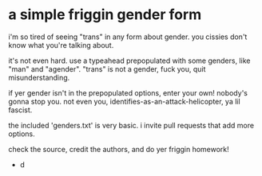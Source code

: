 # a simple friggin gender form

i'm so tired of seeing "trans" in any form about gender. you cissies don't know what you're talking about.

it's not even hard. use a typeahead prepopulated with some genders, like "man" and "agender". "trans" is not a gender, fuck you, quit misunderstanding.

if yer gender isn't in the prepopulated options, enter your own! nobody's gonna stop you. not even you, identifies-as-an-attack-helicopter, ya lil fascist.

the included 'genders.txt' is very basic. i invite pull requests that add more options.

check the source, credit the authors, and do yer friggin homework!

- d